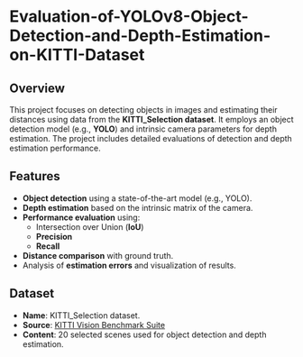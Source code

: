 # Evaluation-of-YOLOv8-Object-Detection-and-Depth-Estimation-on-KITTI-Dataset

## Overview
This project focuses on detecting objects in images and estimating their distances using data from the **KITTI_Selection dataset**. It employs an object detection model (e.g., **YOLO**) and intrinsic camera parameters for depth estimation. The project includes detailed evaluations of detection and depth estimation performance.

## Features
- **Object detection** using a state-of-the-art model (e.g., YOLO).
- **Depth estimation** based on the intrinsic matrix of the camera.
- **Performance evaluation** using:
  - Intersection over Union (**IoU**)
  - **Precision**
  - **Recall**
- **Distance comparison** with ground truth.
- Analysis of **estimation errors** and visualization of results.

## Dataset
- **Name**: KITTI_Selection dataset.
- **Source**: [KITTI Vision Benchmark Suite](http://www.cvlibs.net/datasets/kitti/)
- **Content**: 20 selected scenes used for object detection and depth estimation.

